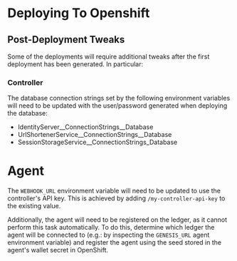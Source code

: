 # Deploying To Openshift

## Post-Deployment Tweaks

Some of the deployments will require additional tweaks after the first deployment has been generated. In particular:

### Controller

The database connection strings set by the following environment variables will need to be updated with the user/password generated when deploying the database:

- IdentityServer__ConnectionStrings__Database
- UrlShortenerService__ConnectionStrings__Database
- SessionStorageService__ConnectionStrings_Database

# Agent

The `WEBHOOK_URL` environment variable will need to be updated to use the controller's API key. This is achieved by adding `/my-controller-api-key` to the existing value.

Additionally, the agent will need to be registered on the ledger, as it cannot perform this task automatically. To do this, determine which ledger the agent will be connected to (e.g.: by inspecting the `GENESIS_URL` agent environment variable) and register the agent using the seed stored in the agent's wallet secret in OpenShift.

